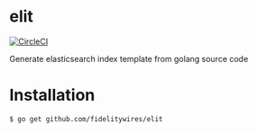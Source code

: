 # elit
[![CircleCI](https://circleci.com/gh/fidelitywires/elit.svg?style=shield&circle-token=404a3db148e2ff6d7047b60c628f69b1e97d8077)](https://circleci.com/gh/fidelitywires/elit)

Generate elasticsearch index template from golang source code


# Installation

```
$ go get github.com/fidelitywires/elit
```
